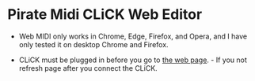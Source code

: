 # Pirate Midi CLiCK Web Editor

- Web MIDI only works in Chrome, Edge, Firefox, and Opera, and I have only tested it on desktop Chrome and Firefox.

- CLiCK must be plugged in before you go to [the web page](https://davidbdyer.github.io/piratemidi-click-web-editor/). - If you not refresh page after you connect the CLiCK.